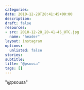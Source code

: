 ```yaml
---
categories:
date: 2010-12-28T20:41:45+00:00
description:
draft: false
resources:
- src: 2010-12-28_20-41-45_UTC.jpg
  name: "header"
layout: instagram
options:
  unlisted: false
stories:
subtitle:
title: "@psousa"
tags: []
---
```


"@psousa"
